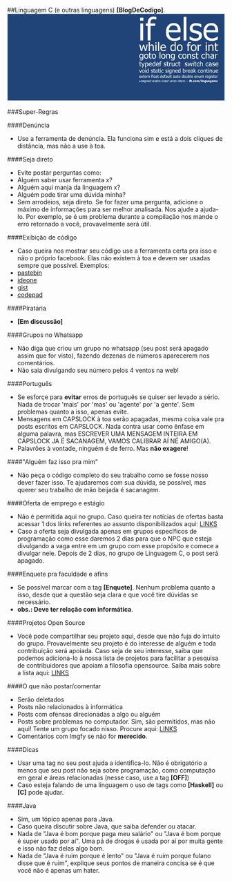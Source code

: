 ##Linguagem C (e outras linguagens) **[BlogDeCodigo]**.
![Capa do grupo no facebook](Imagens/Capa.jpg)

###Super-Regras

####Denúncia
- Use a ferramenta de denúncia. Ela funciona sim e está a dois cliques de distância, mas não a use à toa.

####Seja direto
- Evite postar perguntas como:
 - Alguém saber usar ferramenta x?
 - Alguém aqui manja da linguagem x?
 - Alguém pode tirar uma dúvida minha?
- Sem arrodeios, seja direto. Se for fazer uma pergunta, adicione o máximo de informações para ser melhor analisada. Nos ajude a ajuda-lo. Por exemplo, se é um problema durante a compilação nos mande o erro retornado a você, provavelmente será útil.

####Exibição de código
- Caso queira nos mostrar seu código use a ferramenta certa pra isso e não o próprio facebook. Elas não existem à toa e devem ser usadas sempre que possível. Exemplos:
 - [pastebin](http://pastebin.com/)
 - [ideone](https://ideone.com/)
 - [gist](https://gist.github.com/)
 - [codepad](https://http://codepad.org/)

####Pirataria
- **[Em discussão]**

####Grupos no Whatsapp
- Não diga que criou um grupo no whatsapp (seu post será apagado assim que for visto), fazendo dezenas de números aparecerem nos comentários.
- Não saia divulgando seu número pelos 4 ventos na web!

####Português
- Se esforçe para **evitar** erros de português se quiser ser levado a sério. Nada de trocar 'mais' por 'mas' ou 'agente' por 'a gente'. Sem problemas quanto a isso, apenas evite.
- Mensagens em CAPSLOCK à toa serão apagadas, mesma coisa vale pra posts escritos em CAPSLOCK. Nada contra usar como ênfase em alguma palavra, mas ESCREVER UMA MENSAGEM INTEIRA EM CAPSLOCK JA É SACANAGEM, VAMOS CALIBRAR AÍ NÉ AMIGO(A).
- Palavrões à vontade, ninguém é de ferro. Mas **não exagere**!

####"Alguém faz isso pra mim"
- Não peça o código completo do seu trabalho como se fosse nosso dever fazer isso. Te ajudaremos com sua dúvida, se possível, mas querer seu trabalho de mão beijada é sacanagem.

####Oferta de emprego e estágio
- Não é permitida aqui no grupo. Caso queira ter notícias de ofertas basta acessar 1 dos links referentes ao assunto disponibilizados aqui: [LINKS](LINKS.md)
- Caso a oferta seja divulgada apenas em grupos específicos de programação como esse daremos 2 dias para que o NPC que esteja divulgando a vaga entre em um grupo com esse propósito e comece a divulgar nele. Depois de 2 dias, no grupo de Linguagem C, o post será apagado.

####Enquete pra faculdade e afins
- Se possível marcar com a tag **[Enquete]**. Nenhum problema quanto a isso, desde que a questão seja clara e que você tire dúvidas se necessário.
- **obs.: Deve ter relação com informática**.

####Projetos Open Source
- Você pode compartilhar seu projeto aqui, desde que não fuja do intuito do grupo. Provavelmente seu projeto é do interesse de alguém e toda contribuição será apoiada. Caso seja de seu interesse, saiba que podemos adiciona-lo à nossa lista de projetos para facilitar a pesquisa de contribuidores que apoiam a filosofia opensource. Saiba mais sobre a lista aqui: [LINKS](LINKS.md)

####O que não postar/comentar
- Serão deletados
 - Posts não relacionados à informática
 - Posts com ofensas direcionadas a algo ou alguém
 - Posts sobre problemas no computador. Sim, são permitidos, mas não aqui! Tente um grupo focado nisso. Procure aqui: [LINKS](LINKS.md)
 - Comentários com lmgfy se não for **merecido**.

####Dicas
- Usar uma tag no seu post ajuda a identifica-lo. Não é obrigatório a menos que seu post não seja sobre programação, como computação em geral e áreas relacionadas (nesse caso, use a tag ****[OFF]****)
- Caso esteja falando de uma linguagem o uso de tags como **[Haskell]** ou **[C]** pode ajudar.

####Java
- Sim, um tópico apenas para Java.
 - Caso queira discutir sobre Java, que saiba defender ou atacar.
 - Nada de "Java é bom porque paga meu salário" ou "Java é bom porque é super usado por aí". Uma pá de drogas é usada por aí por muita gente e isso não faz delas algo bom.
 - Nada de "Java é ruim porque é lento" ou "Java é ruim porque fulano disse que é ruim", explique seus pontos de maneira concisa se é que você não é apenas um hater.